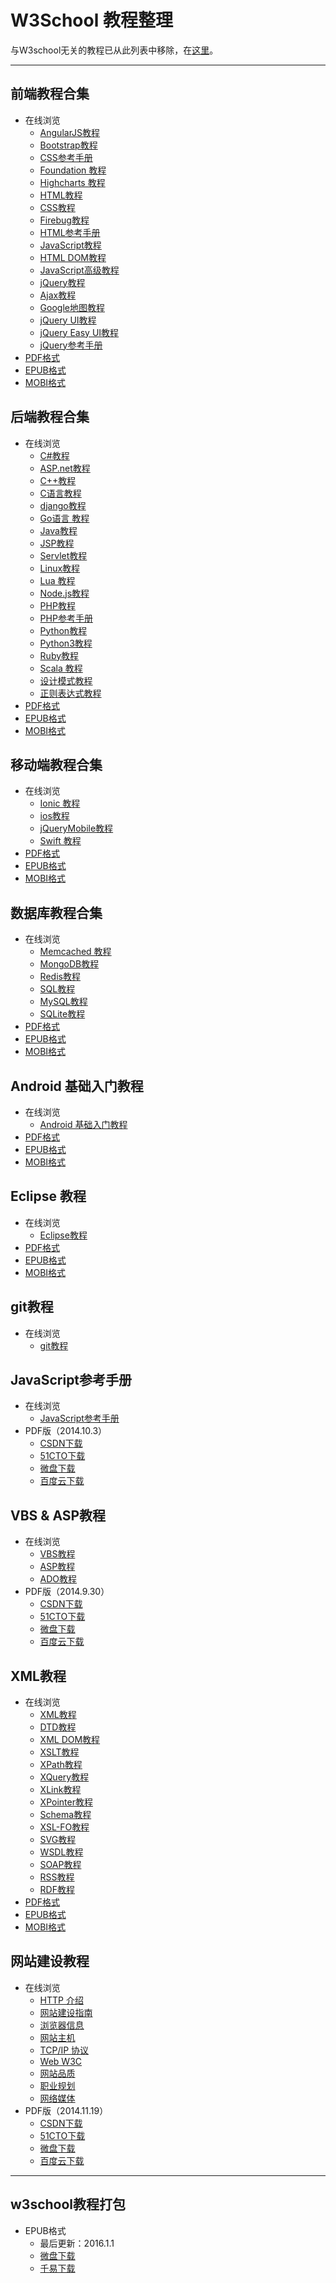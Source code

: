 # W3School 教程整理 #

与W3school无关的教程已从此列表中移除，在[这里](https://github.com/wizardforcel/dev-tutorial)。

* * *

## 前端教程合集

* 在线浏览
  * [AngularJS教程](http://www.w3cschool.cc/angularjs/angularjs-tutorial.html)
  * [Bootstrap教程](http://www.w3cschool.cc/bootstrap/bootstrap-tutorial.html)
  * [CSS参考手册](http://www.w3cschool.cc/cssref/css-reference.html)
  * [Foundation 教程](http://www.w3cschool.cc/foundation/foundation-tutorial.html)
  * [Highcharts 教程](http://www.w3cschool.cc/highcharts/highcharts-tutorial.html)
  * [HTML教程](http://www.w3cschool.cc/html/html-tutorial.html)
  * [CSS教程](http://www.w3cschool.cc/css/css-tutorial.html)
  * [Firebug教程](http://www.w3cschool.cc/firebug/firebug-tutorial.html)
  * [HTML参考手册](http://www.w3cschool.cc/tags/html-reference.html)
  * [JavaScript教程](http://www.w3cschool.cc/js/js-tutorial.html)
  * [HTML DOM教程](http://www.w3cschool.cc/htmldom/htmldom-tutorial.html)
  * [JavaScript高级教程](http://www.w3school.com.cn/js/index_pro.asp)
  * [jQuery教程](http://www.w3cschool.cc/jquery/jquery-tutorial.html)
  * [Ajax教程](http://www.w3cschool.cc/ajax/ajax-tutorial.html)
  * [Google地图教程](http://www.w3cschool.cc/googleapi/googleapi-tutorial.html)
  * [jQuery UI教程](http://www.w3cschool.cc/jqueryui/jqueryui-tutorial.html)
  * [jQuery Easy UI教程](http://www.w3cschool.cc/jeasyui/jqueryeasyui-tutorial.html)
  * [jQuery参考手册](http://www.w3cschool.cc/jquery/jquery-ref-selectors.html)
* [PDF格式](https://www.gitbook.com/download/pdf/book/wizardforcel/w3school-front-end)
* [EPUB格式](https://www.gitbook.com/download/epub/book/wizardforcel/w3school-front-end)
* [MOBI格式](https://www.gitbook.com/download/mobi/book/wizardforcel/w3school-front-end)

## 后端教程合集

* 在线浏览
  * [C#教程](http://www.w3cschool.cc/csharp/csharp-tutorial.html)
  * [ASP.net教程](http://www.w3cschool.cc/aspnet/aspnet-tutorial.html)
  * [C++教程](http://www.w3cschool.cc/cplusplus/cpp-tutorial.html)
  * [C语言教程](http://www.w3cschool.cc/cprogramming/c-tutorial.html)
  * [django教程](http://www.w3cschool.cc/django/django-tutorial.html)
  * [Go语言 教程](http://www.w3cschool.cc/go/go-tutorial.html)
  * [Java教程](http://www.w3cschool.cc/java/java-tutorial.html)
  * [JSP教程](http://www.w3cschool.cc/jsp/jsp-tutorial.html)
  * [Servlet教程](http://www.w3cschool.cc/servlet/servlet-tutorial.html)
  * [Linux教程](http://www.w3cschool.cc/linux/linux-tutorial.html)
  * [Lua 教程](http://www.w3cschool.cc/lua/lua-tutorial.html)
  * [Node.js教程](http://www.w3cschool.cc/nodejs/nodejs-tutorial.html)
  * [PHP教程](http://www.w3cschool.cc/php/php-tutorial.html)
  * [PHP参考手册](http://www.w3cschool.cc/php/php-ref-array.html)
  * [Python教程](http://www.w3cschool.cc/python/python-tutorial.html)
  * [Python3教程](http://www.w3cschool.cc/python3/python3-tutorial.html)
  * [Ruby教程](http://www.w3cschool.cc/ruby/ruby-tutorial.html)
  * [Scala 教程](http://www.w3cschool.cc/scala/scala-tutorial.html)
  * [设计模式教程](http://www.w3cschool.cc/design-pattern/design-pattern-tutorial.html)
  * [正则表达式教程](http://www.w3cschool.cc/regexp/regexp-tutorial.html)
* [PDF格式](https://www.gitbook.com/download/pdf/book/wizardforcel/w3school-back-end)
* [EPUB格式](https://www.gitbook.com/download/epub/book/wizardforcel/w3school-back-end)
* [MOBI格式](https://www.gitbook.com/download/mobi/book/wizardforcel/w3school-back-end)

## 移动端教程合集

* 在线浏览
  * [Ionic 教程](http://www.w3cschool.cc/ionic/ionic-tutorial.html)
  * [ios教程](http://www.w3cschool.cc/ios/ios-tutorial.html)
  * [jQueryMobile教程](http://www.w3cschool.cc/jquerymobile/jquerymobile-tutorial.html)
  * [Swift 教程](http://www.w3cschool.cc/swift/swift-tutorial.html)
* [PDF格式](https://www.gitbook.com/download/pdf/book/wizardforcel/w3school-mobile)
* [EPUB格式](https://www.gitbook.com/download/epub/book/wizardforcel/w3school-mobile)
* [MOBI格式](https://www.gitbook.com/download/mobi/book/wizardforcel/w3school-mobile)

## 数据库教程合集

* 在线浏览
  * [Memcached 教程](http://www.w3cschool.cc/Memcached/Memcached-tutorial.html)
  * [MongoDB教程](http://www.w3cschool.cc/mongodb/mongodb-tutorial.html)
  * [Redis教程](http://www.w3cschool.cc/redis/redis-tutorial.html)
  * [SQL教程](http://www.w3cschool.cc/sql/sql-tutorial.html)
  * [MySQL教程](http://www.w3cschool.cc/mysql/mysql-tutorial.html)
  * [SQLite教程](http://www.w3cschool.cc/sqlite/sqlite-tutorial.html)
* [PDF格式](https://www.gitbook.com/download/pdf/book/wizardforcel/w3school-db)
* [EPUB格式](https://www.gitbook.com/download/epub/book/wizardforcel/w3school-db)
* [MOBI格式](https://www.gitbook.com/download/mobi/book/wizardforcel/w3school-db)


## Android 基础入门教程

* 在线浏览
  * [Android 基础入门教程](http://www.w3cschool.cc/w3cnote/android-tutorial-intro.html)
* [PDF格式](https://www.gitbook.com/download/pdf/book/wizardforcel/w3school-android)
* [EPUB格式](https://www.gitbook.com/download/epub/book/wizardforcel/w3school-android)
* [MOBI格式](https://www.gitbook.com/download/mobi/book/wizardforcel/w3school-android)


## Eclipse 教程

* 在线浏览
  * [Eclipse教程](http://www.w3cschool.cc/eclipse/eclipse-tutorial.html)
* [PDF格式](https://www.gitbook.com/download/pdf/book/wizardforcel/w3school-eclipse)
* [EPUB格式](https://www.gitbook.com/download/epub/book/wizardforcel/w3school-eclipse)
* [MOBI格式](https://www.gitbook.com/download/mobi/book/wizardforcel/w3school-eclipse)

## git教程

* 在线浏览
  * [git教程](http://www.w3cschool.cc/git/git-tutorial.html)

## JavaScript参考手册

* 在线浏览
  * [JavaScript参考手册](http://www.w3cschool.cc/jsref/jsref-tutorial.html)
* PDF版（2014.10.3）
  * [CSDN下载](http://download.csdn.net/detail/wizardforcel/8000335)
  * [51CTO下载](http://down.51cto.com/data/1879731)
  * [微盘下载](http://vdisk.weibo.com/s/qybb07EH0XlBU)
  * [百度云下载](http://pan.baidu.com/s/1i3kXrvB)

## VBS &amp; ASP教程

* 在线浏览
  * [VBS教程](http://www.w3cschool.cc/vbscript/vbscript-tutorial.html)
  * [ASP教程](http://www.w3cschool.cc/asp/asp-tutorial.html)
  * [ADO教程](http://www.w3cschool.cc/ado/ado-tutorial.html)
* PDF版（2014.9.30）
  * [CSDN下载](http://download.csdn.net/detail/wizardforcel/7994655)
  * [51CTO下载](http://down.51cto.com/data/1878916)
  * [微盘下载](http://vdisk.weibo.com/s/qybb07EH0XlBJ)
  * [百度云下载](http://pan.baidu.com/s/12M3mA)

## XML教程

* 在线浏览
  * [XML教程](http://www.w3cschool.cc/xml/xml-tutorial.html)
  * [DTD教程](http://www.w3cschool.cc/dtd/dtd-tutorial.html)
  * [XML DOM教程](http://www.w3cschool.cc/dom/dom-tutorial.html)
  * [XSLT教程](http://www.w3cschool.cc/xsl/xsl-tutorial.html)
  * [XPath教程](http://www.w3cschool.cc/xpath/xpath-tutorial.html)
  * [XQuery教程](http://www.w3cschool.cc/xquery/Xquery-tutorial.html)
  * [XLink教程](http://www.w3cschool.cc/xlink/xlink-tutorial.html)
  * [XPointer教程](http://www.w3cschool.cc/xlink/xlink-tutorial.html)
  * [Schema教程](http://www.w3cschool.cc/schema/schema-tutorial.html)
  * [XSL-FO教程](http://www.w3cschool.cc/xslfo/xslfo-tutorial.html)
  * [SVG教程](http://www.w3cschool.cc/svg/svg-tutorial.html)
  * [WSDL教程](http://www.w3cschool.cc/wsdl/wsdl-tutorial.html)
  * [SOAP教程](http://www.w3cschool.cc/soap/soap-tutorial.html)
  * [RSS教程](http://www.w3cschool.cc/rss/rss-tutorial.html)
  * [RDF教程](http://www.w3cschool.cc/rdf/rdf-tutorial.html)
* [PDF格式](https://www.gitbook.com/download/pdf/book/wizardforcel/w3school-xml)
* [EPUB格式](https://www.gitbook.com/download/epub/book/wizardforcel/w3school-xml)
* [MOBI格式](https://www.gitbook.com/download/mobi/book/wizardforcel/w3school-xml)


## 网站建设教程

* 在线浏览
  * [HTTP 介绍](http://www.w3cschool.cc/http/http-tutorial.html)
  * [网站建设指南](http://www.w3cschool.cc/web/web-buildingprimer.html)
  * [浏览器信息](http://www.w3cschool.cc/browsers/browser-information.html)
  * [网站主机](http://www.w3cschool.cc/hosting/hosting-tutorial.html)
  * [TCP/IP 协议](http://www.w3cschool.cc/tcpip/tcpip-tutorial.html)
  * [Web W3C](http://www.w3cschool.cc/w3c/w3c-tutorial.html)
  * [网站品质](http://www.w3school.com.cn/quality/index.asp)
  * [职业规划](http://www.w3school.com.cn/careers/index.asp)
  * [网络媒体](http://www.w3school.com.cn/media/index.asp)
* PDF版（2014.11.19）
  * [CSDN下载](http://download.csdn.net/detail/wizardforcel/8175147)
  * [51CTO下载](http://down.51cto.com/data/1901422)
  * [微盘下载](http://vdisk.weibo.com/s/qybb07EH0XlBK)
  * [百度云下载](http://pan.baidu.com/s/1c0vqQEO)

* * *

## w3school教程打包

* EPUB格式
  * 最后更新：2016.1.1
  * [微盘下载](http://vdisk.weibo.com/s/aADaW4YRFlCl-)
  * [千易下载](http://1000eb.com/1i9kj)
